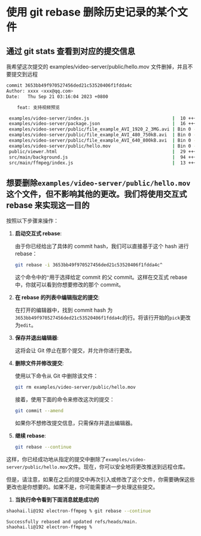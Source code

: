 # 使用 git rebase 删除历史记录的某个文件

## 通过 git stats 查看到对应的提交信息

我希望这次提交的 examples/video-server/public/hello.mov 文件删掉，并且不要提交到远程

```bash
commit 3653bb49f970527456ded21c53520406f1fdda4c
Author: xxxx <xxx@qq.com>
Date:   Thu Sep 21 03:16:04 2023 +0800

    feat: 支持视频预览

 examples/video-server/index.js                               |  10 ++++
 examples/video-server/package.json                           |  16 ++++++
 examples/video-server/public/file_example_AVI_1920_2_3MG.avi | Bin 0 -> 2279794 bytes
 examples/video-server/public/file_example_AVI_480_750kB.avi  | Bin 0 -> 742478 bytes
 examples/video-server/public/file_example_AVI_640_800kB.avi  | Bin 0 -> 829208 bytes
 examples/video-server/public/hello.mov                       | Bin 0 -> 184832311 bytes
 public/viewer.html                                           |  29 ++++++++++
 src/main/background.js                                       |  94 +++++++-----------------------
 src/main/ffmpeg/index.js                                     |  13 +++--
```

## 想要删除`examples/video-server/public/hello.mov`这个文件，但不影响其他的更改。我们将使用交互式 rebase 来实现这一目的

按照以下步骤来操作：

1. **启动交互式 rebase**:

   由于你已经给出了具体的 commit hash，我们可以直接基于这个 hash 进行 rebase：

   ```bash
   git rebase -i 3653bb49f970527456ded21c53520406f1fdda4c^
   ```

   这个命令中的`^`用于选择给定 commit 的父 commit。这样在交互式 rebase 中，你就可以看到你想要修改的那个 commit。

2. **在 rebase 的列表中编辑指定的提交**:

   在打开的编辑器中，找到 commit hash 为`3653bb49f970527456ded21c53520406f1fdda4c`的行。将该行开始的`pick`更改为`edit`。

3. **保存并退出编辑器**:

   这将会让 Git 停止在那个提交，并允许你进行更改。

4. **删除文件并修改提交**:

   使用以下命令从 Git 中删除该文件：

   ```bash
   git rm examples/video-server/public/hello.mov
   ```

   接着，使用下面的命令来修改这次的提交：

   ```bash
   git commit --amend
   ```

   如果你不想修改提交信息，只需保存并退出编辑器。

5. **继续 rebase**:

   ```bash
   git rebase --continue
   ```

这样，你已经成功地从指定的提交中删除了`examples/video-server/public/hello.mov`文件。现在，你可以安全地将更改推送到远程仓库。

但是，请注意，如果在之后的提交中再次引入或修改了这个文件，你需要确保这些更改也是你想要的。如果不是，你可能需要进一步处理这些提交。

1. **当执行命令看到下面消息就是成功的**

```bash
shaohai.li@192 electron-ffmpeg % git rebase --continue

Successfully rebased and updated refs/heads/main.
shaohai.li@192 electron-ffmpeg %
```
